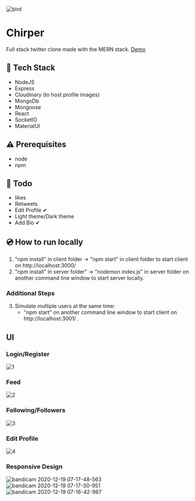 ![bird](https://user-images.githubusercontent.com/57127141/102688594-bbcbf200-41c5-11eb-8e00-c5813dde5ee9.jpg)
# Chirper
Full stack twitter clone made with the MERN stack.
[Demo](https://www.youtube.com/watch?v=rxy0JVqLVO0&feature=youtu.be)

## 🚀 Tech Stack
* NodeJS
* Express
* Cloudinary (to host profile images)
* MongoDb
* Mongoose
* React
* SocketIO
* MaterialUI

## ⚠️ Prerequisites
* node
* npm

## 📜 Todo
* likes
* Retweets
* Edit Profile ✔ 
* Light theme/Dark theme
* Add Bio ✔ 

## 💿 How to run locally
1. "npm install" in client folder -> "npm start" in client folder to start client on http://localhost:3000/
2. "npm install" in server folder" -> "nodemon index.js" in server folder on another command line window to start server locally. 
### Additional Steps
3. Simulate multiple users at the same time: 
   * "npm start" on another command line window to start client on http://localhost:3001/ . 

## UI 
### Login/Register
![1](https://user-images.githubusercontent.com/57127141/102689094-8aedbc00-41c9-11eb-9f1e-e7331f695d2a.JPG)
### Feed
![2](https://user-images.githubusercontent.com/57127141/102689095-8aedbc00-41c9-11eb-8e5a-36bdada1fe21.JPG)
### Following/Followers
![3](https://user-images.githubusercontent.com/57127141/102689096-8b865280-41c9-11eb-8636-cbfced64e631.JPG)
### Edit Profile
![4](https://user-images.githubusercontent.com/57127141/102689093-8a552580-41c9-11eb-97df-7a89f8bd5cfa.JPG)
### Responsive Design
![bandicam 2020-12-19 07-17-48-563](https://user-images.githubusercontent.com/57127141/102689303-04d27500-41cb-11eb-9a51-5c0c62738611.gif)
![bandicam 2020-12-19 07-17-30-951](https://user-images.githubusercontent.com/57127141/102689347-4f53f180-41cb-11eb-879a-20fd311034a2.gif)
![bandicam 2020-12-19 07-16-42-987](https://user-images.githubusercontent.com/57127141/102689385-9a6e0480-41cb-11eb-812f-5ab45efaa66c.gif)


